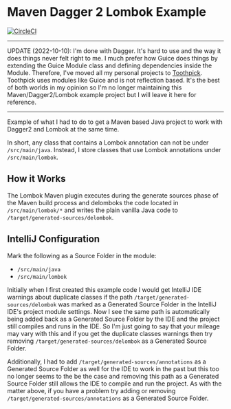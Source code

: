 # Maven Dagger 2 Lombok Example

[![CircleCI](https://circleci.com/gh/jeremywall/maven-dagger2-lombok-example/tree/main.svg?style=svg)](https://circleci.com/gh/jeremywall/maven-dagger2-lombok-example/tree/main)

---

UPDATE (2022-10-10): I'm done with Dagger. It's hard to use and the way it does things never felt right to me. I much prefer how Guice does things by extending the Guice Module class and defining dependencies inside the Module. Therefore, I've moved all my personal projects to [Toothpick](https://github.com/stephanenicolas/toothpick). Toothpick uses modules like Guice and is not reflection based. It's the best of both worlds in my opinion so I'm no longer maintaining this Maven/Dagger2/Lombok example project but I will leave it here for reference.

---

Example of what I had to do to get a Maven based Java project to work with Dagger2 and Lombok at the same time.

In short, any class that contains a Lombok annotation can not be under `/src/main/java`. Instead, I store classes that use Lombok annotations under `/src/main/lombok`.

## How it Works

The Lombok Maven plugin executes during the generate sources phase of the Maven build process and delomboks the code located in `/src/main/lombok/*` and writes the plain vanilla Java code to `/target/generated-sources/delombok`.

## IntelliJ Configuration

Mark the following as a Source Folder in the module:

* `/src/main/java`
* `/src/main/lombok`

Initially when I first created this example code I would get IntelliJ IDE warnings about duplicate classes if the path `/target/generated-sources/delombok` was marked as a Generated Source Folder in the IntelliJ IDE's project module settings. Now I see the same path is automatically being added back as a Generated Source Folder by the IDE and the project still compiles and runs in the IDE. So I'm just going to say that your mileage may vary with this and if you get the duplicate classes warnings then try removing `/target/generated-sources/delombok` as a Generated Source Folder.

Additionally, I had to add `/target/generated-sources/annotations` as a Generated Source Folder as well for the IDE to work in the past but this too no longer seems to the be the case and removing this path as a Generated Source Folder still allows the IDE to compile and run the project. As with the matter above, if you have a problem try adding or removing `/target/generated-sources/annotations` as a Generated Source Folder.
